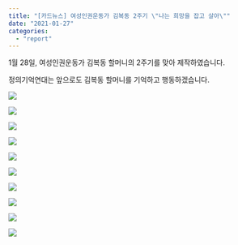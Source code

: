```yaml
---
title: "[카드뉴스] 여성인권운동가 김복동 2주기 \"나는 희망을 잡고 살아\""
date: "2021-01-27"
categories: 
  - "report"
---
```


1월 28일, 여성인권운동가 김복동 할머니의 2주기를 맞아 제작하였습니다.

정의기억연대는 앞으로도 김복동 할머니를 기억하고 행동하겠습니다.  

![](https://womenandwar.net/kr/wp-content/uploads/2021/01/카드뉴스210127_최종_할머니의-삶-소개_김복동_001-1024x1024.jpg)

![](https://womenandwar.net/kr/wp-content/uploads/2021/01/카드뉴스210127_최종_할머니의-삶-소개_김복동_002-1024x1024.jpg)

![](https://womenandwar.net/kr/wp-content/uploads/2021/01/카드뉴스210127_최종_할머니의-삶-소개_김복동_003-1024x1024.jpg)

![](https://womenandwar.net/kr/wp-content/uploads/2021/01/카드뉴스210127_최종_할머니의-삶-소개_김복동_004-1024x1024.jpg)

![](https://womenandwar.net/kr/wp-content/uploads/2021/01/카드뉴스210127_최종_할머니의-삶-소개_김복동_005-1024x1024.jpg)

![](https://womenandwar.net/kr/wp-content/uploads/2021/01/카드뉴스210127_최종_할머니의-삶-소개_김복동_006-1024x1024.jpg)

![](https://womenandwar.net/kr/wp-content/uploads/2021/01/카드뉴스210127_최종_할머니의-삶-소개_김복동_007-1024x1024.jpg)

![](https://womenandwar.net/kr/wp-content/uploads/2021/01/카드뉴스210127_최종_할머니의-삶-소개_김복동_008-1024x1024.jpg)

![](https://womenandwar.net/kr/wp-content/uploads/2021/01/카드뉴스210127_최종_할머니의-삶-소개_김복동_009-1024x1024.jpg)

![](https://womenandwar.net/kr/wp-content/uploads/2021/01/카드뉴스210127_최종_할머니의-삶-소개_김복동_010-1024x1024.jpg)
